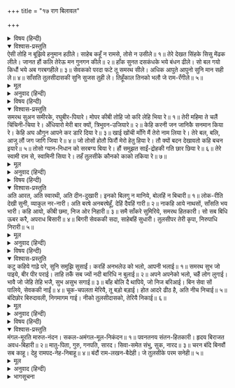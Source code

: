 +++
title = "१७ राग बिलावल"

+++


<details><summary>विषय (हिन्दी)</summary>

(३२)
</details>

<details open><summary>विश्वास-प्रस्तुति</summary>
ऐसी तोहि न बूझिये हनुमान हठीले।  
साहेब कहूँ न रामसे, तोसे न उसीले॥ १॥  
तेरे देखत सिंहके सिसु मेंढक लीले।  
जानत हौं कलि तेरेऊ मन गुनगन कीले॥ २॥  
हाँक सुनत दसकंधके भये बंधन ढीले।  
सो बल गयो किधौं भये अब गरबगहीले॥ ३॥  
सेवकको परदा फटे तू समरथ सीले।  
अधिक आपुते आपुनो सुनि मान सही ले॥ ४॥  
साँसति तुलसीदासकी सुनि सुजस तुही ले।  
तिहूँकाल तिनको भलौ जे राम-रँगीले॥ ५॥
</details>

<details><summary>मूल</summary>

ऐसी तोहि न बूझिये हनुमान हठीले।  
साहेब कहूँ न रामसे, तोसे न उसीले॥ १॥  
तेरे देखत सिंहके सिसु मेंढक लीले।  
जानत हौं कलि तेरेऊ मन गुनगन कीले॥ २॥  
हाँक सुनत दसकंधके भये बंधन ढीले।  
सो बल गयो किधौं भये अब गरबगहीले॥ ३॥  
सेवकको परदा फटे तू समरथ सीले।  
अधिक आपुते आपुनो सुनि मान सही ले॥ ४॥  
साँसति तुलसीदासकी सुनि सुजस तुही ले।  
तिहूँकाल तिनको भलौ जे राम-रँगीले॥ ५॥
</details>

<details><summary>अनुवाद (हिन्दी)</summary>

भावार्थ—हे हठीले (भक्तोंके कष्ट बरबस दूर करनेवाले) हनुमान्! तुझे ऐसा नहीं चाहिये। श्रीराम-सरीखे तो कहीं स्वामी नहीं हैं और तेरे समान कहीं सहायक नहीं हैं॥ १॥ यह होते हुए भी आज तेरे देखते-देखते मुझ सिंहके बच्चेको (तुझ सिंहरूप सहायकके शरणागत मुझ बालकको) कलियुगरूपी मेंढक (जिसकी तेरे सामने कोई हस्ती नहीं है) निगले लेता है। मालूम होता है, इस कलियुगने तेरे भक्तवत्सलता, शरणागतकी रक्षाके लिये हठकारिता, उदारता आदि गुणोंको कील दिया है॥ २॥ एक दिन तेरी हुंकार सुनते ही रावणके अंग-अंगके जोड़ ढीले पड़ गये थे, वह तेरा बल-पराक्रम आज कहाँ गया? अथवा क्या तू अब दयालुके बदले घमंडी हो गया है?॥ ३॥ आज तेरे सेवकका पर्दा फट रहा है उसे तू सी दे—जाती हुई इज्जतको बचा दे, तू बड़ा समर्थ है, पहले तो तू सेवकको अपनेसे अधिक मानता, उसकी सुनता,सहता था, पर अब क्या हो गया?॥ ४॥ इस तुलसीदासके संकटको सुनकर उसे दूर करके यह सुयश तू ही ले ले। वास्तवमें तो जो रामके रँगीले भक्त हैं उनका तीनों कालोंमें कल्याण ही है॥ ५॥
</details>

<details><summary>विषय (हिन्दी)</summary>

(३३)
</details>

<details open><summary>विश्वास-प्रस्तुति</summary>
समरथ सुअन समीरके, रघुबीर-पियारे।  
मोपर कीबी तोहि जो करि लेहि भिया रे॥ १॥  
तेरी महिमा ते चलैं चिंचिनी-चिया रे।  
अँधियारो मेरी बार क्यों, त्रिभुवन-उजियारे॥ २॥  
केहि करनी जन जानिकै सनमान किया रे।  
केहि अघ औगुन आपने कर डारि दिया रे॥ ३॥  
खाई खोंची माँगि मैं तेरो नाम लिया रे।  
तेरे बल, बलि, आजु लौं जग जागि जिया रे॥ ४॥  
जो तोसों होतौ फिरौं मेरो हेतु हिया रे।  
तौ क्यों बदन देखावतो कहि बचन इयारे॥ ५॥  
तोसो ग्यान-निधान को सरबग्य बिया रे।  
हौं समुझत साईं-द्रोहकी गति छार छिया रे॥ ६॥  
तेरे स्वामी राम से, स्वामिनी सिया रे।  
तहँ तुलसीके कौनको काको तकिया रे॥ ७॥
</details>

<details><summary>मूल</summary>

समरथ सुअन समीरके, रघुबीर-पियारे।  
मोपर कीबी तोहि जो करि लेहि भिया रे॥ १॥  
तेरी महिमा ते चलैं चिंचिनी-चिया रे।  
अँधियारो मेरी बार क्यों, त्रिभुवन-उजियारे॥ २॥  
केहि करनी जन जानिकै सनमान किया रे।  
केहि अघ औगुन आपने कर डारि दिया रे॥ ३॥  
खाई खोंची माँगि मैं तेरो नाम लिया रे।  
तेरे बल, बलि, आजु लौं जग जागि जिया रे॥ ४॥  
जो तोसों होतौ फिरौं मेरो हेतु हिया रे।  
तौ क्यों बदन देखावतो कहि बचन इयारे॥ ५॥  
तोसो ग्यान-निधान को सरबग्य बिया रे।  
हौं समुझत साईं-द्रोहकी गति छार छिया रे॥ ६॥  
तेरे स्वामी राम से, स्वामिनी सिया रे।  
तहँ तुलसीके कौनको काको तकिया रे॥ ७॥
</details>

<details><summary>अनुवाद (हिन्दी)</summary>

भावार्थ—हे सर्वशक्तिमान् पवनकुमार! हे रामजीके प्यारे! तुझे मुझपर जो कुछ करना हो सो भैया अभी कर ले॥ १॥ तेरे प्रतापसे इमलीके चियें भी (रुपये-अशरफीकी जगह) चल सकते हैं; अर्थात् यदि तू चाहे तो मेरे-जैसे निकम्मोंकी भी गणना भक्तोंमें हो सकती है। फिर मेरे लिये, हे त्रिभुवन-उजागर! इतना अँधेरा क्यों कर रखा है?॥ २॥ पहले मेरी कौन-सी अच्छी करनी जानकर तूने मुझे अपना दास समझा था तथा मेरा सम्मान किया था और अब किस पाप तथा अवगुणसे मुझे हाथसे फेंक दिया, अपनाकर भी त्याग दिया?॥ ३॥ मैंने तो सदासे ही तेरे नामपर टुकड़ा माँगकर खाया है, तेरी बलैया लेता हूँ, मैं तो तेरे ही बलके भरोसेपर जगत् में उजागर होकर अबतक जीता रहा हूँ॥ ४॥ जो मैं तुझसे विमुख होता तो मेरा हृदय ही उसमें कारण होता, फिर मैं निज परिवारके मनुष्यकी तरह भली-बुरी सुनाकर तुझे अपना मुँह कैसे दिखाता?॥ ५॥ तू मेरे मनकी सब कुछ जानता है, क्योंकि तेरे समान ज्ञानकी खानि और सबके मनकी जाननेवाला दूसरा कौन है? यह तो मैं भी समझता हूँ कि स्वामीके साथ द्रोह करनेवालेको नष्ट-भ्रष्ट हो जाना पड़ता है॥ ६॥ तेरे स्वामी श्रीरामजी और स्वामिनी श्रीसीताजी-सरीखी हैं, वहाँ तुलसीदासका तेरे सिवा और किस मनुष्यका और किस वस्तुका सहारा है? इसलिये तू ही मुझे वहाँतक पहुँचा दे॥ ७॥
</details>

<details><summary>विषय (हिन्दी)</summary>

(३४)
</details>

<details open><summary>विश्वास-प्रस्तुति</summary>
अति आरत, अति स्वारथी, अति दीन-दुखारी।  
इनको बिलगु न मानिये, बोलहिं न बिचारी॥ १॥  
लोक-रीति देखी सुनी, व्याकुल नर-नारी।  
अति बरषे अनबरषेहूँ, देहिं दैवहिं गारी॥ २॥  
नाकहि आये नाथसों, साँसति भय भारी।  
कहि आयो, कीबी छमा, निज ओर निहारी॥ ३॥  
समै साँकरे सुमिरिये, समरथ हितकारी।  
सो सब बिधि ऊबर करै, अपराध बिसारी॥ ४॥  
बिगरी सेवककी सदा, साहेबहिं सुधारी।  
तुलसीपर तेरी कृपा, निरुपाधि निरारी॥ ५॥
</details>

<details><summary>मूल</summary>

अति आरत, अति स्वारथी, अति दीन-दुखारी।  
इनको बिलगु न मानिये, बोलहिं न बिचारी॥ १॥  
लोक-रीति देखी सुनी, व्याकुल नर-नारी।  
अति बरषे अनबरषेहूँ, देहिं दैवहिं गारी॥ २॥  
नाकहि आये नाथसों, साँसति भय भारी।  
कहि आयो, कीबी छमा, निज ओर निहारी॥ ३॥  
समै साँकरे सुमिरिये, समरथ हितकारी।  
सो सब बिधि ऊबर करै, अपराध बिसारी॥ ४॥  
बिगरी सेवककी सदा, साहेबहिं सुधारी।  
तुलसीपर तेरी कृपा, निरुपाधि निरारी॥ ५॥
</details>

<details><summary>अनुवाद (हिन्दी)</summary>

भावार्थ— हे हनुमान् जी! अति पीड़ित, अति स्वार्थी, अति दीन और अति दु:खीके कहेका बुरा नहीं मानना चाहिये, क्योंकि ये घबराये हुए रहनेके कारण भले-बुरेका विचार करके नहीं बोलते॥ १॥ संसारमें यह प्रत्यक्ष देखा-सुना जाता है कि वर्षा अधिक होने या बिलकुल न होनेपर व्याकुल हुए स्त्री-पुरुष दैवको गालियाँ सुनाया करते हैं; परंतु इसका परमेश्वर कोई खयाल नहीं करता॥ २॥ जब कलियुगके कष्ट और भवसागरके भारी भयसे मेरे नाकों दम आ गया, तभी मैं भली-बुरी कह बैठा। अब तुम अपनी भक्तवत्सलताकी ओर देखकर मुझे क्षमा कर दो॥ ३॥ संकटके समय लोग समर्थ और अपने हितकारीको ही याद करते हैं और वह भी उनके सारे अपराधोंको भुलाकर उनकी सब प्रकारसे रक्षा करता है॥ ४॥ सेवककी भूलोंको सदासे स्वामी ही सुधारते आये हैं। फिर इस तुलसीदासपर तो तुम्हारी एक निराली एवं निश्छल कृपा है॥ ५॥
</details>

<details><summary>विषय (हिन्दी)</summary>

(३५)
</details>

<details open><summary>विश्वास-प्रस्तुति</summary>
कटु कहिये गाढ़े परे, सुनि समुझि सुसाईं।  
करहिं अनभलेउ को भलो, आपनी भलाई॥ १॥  
समरथ सुभ जो पाइये, बीर पीर पराई।  
ताहि तकैं सब ज्यों नदी बारिधि न बुलाई॥ २॥  
अपने अपनेको भलो, चहैं लोग लुगाई।  
भावै जो जेहि तेहि भजै, सुभ असुभ सगाई॥ ३॥  
बाँह बोलि दै थापिये, जो निज बरिआई।  
बिन सेवा सों पालिये, सेवककी नाईं॥ ४॥  
चूक-चपलता मेरियै, तू बड़ो बड़ाई।  
होत आदरे ढीठ है, अति नीच निचाई॥ ५॥  
बंदिछोर बिरुदावली, निगमागम गाई।  
नीको तुलसीदासको, तेरियै निकाई॥ ६॥
</details>

<details><summary>मूल</summary>

कटु कहिये गाढ़े परे, सुनि समुझि सुसाईं।  
करहिं अनभलेउ को भलो, आपनी भलाई॥ १॥  
समरथ सुभ जो पाइये, बीर पीर पराई।  
ताहि तकैं सब ज्यों नदी बारिधि न बुलाई॥ २॥  
अपने अपनेको भलो, चहैं लोग लुगाई।  
भावै जो जेहि तेहि भजै, सुभ असुभ सगाई॥ ३॥  
बाँह बोलि दै थापिये, जो निज बरिआई।  
बिन सेवा सों पालिये, सेवककी नाईं॥ ४॥  
चूक-चपलता मेरियै, तू बड़ो बड़ाई।  
होत आदरे ढीठ है, अति नीच निचाई॥ ५॥  
बंदिछोर बिरुदावली, निगमागम गाई।  
नीको तुलसीदासको, तेरियै निकाई॥ ६॥
</details>

<details><summary>अनुवाद (हिन्दी)</summary>

भावार्थ—जब संकट पड़ता है, तभी अपने स्वामीको भला-बुरा कहा जाता है, और अच्छे स्वामी यह समझ-बूझकर अपनी भलाईसे उस बुरे सेवकका भी भला कर देते हैं॥ १॥ समर्थ, कल्याणकारी और ऐसे शूरवीरको पाकर जो दूसरोंकी विपत्तिमें सहायता देता है, सब लोग उस ओर ऐसे देखा करते हैं, जैसे समुद्रके पास नदियाँ बिना बुलाये ही दौड़-दौड़कर जाती हैं॥ २॥ संसारमें सभी स्त्री-पुरुष अपनी-अपनी भलाई चाहते हैं, शुभ-अशुभके नातेसे जो (देवता) जिसको अच्छा लगता है, वह उसी देवताको भजता है। मुझे तो एक तुम्हारा ही भरोसा है॥ ३॥ जिसे जबरदस्ती अपने बलका भरोसा देकर रख लिया वह यदि तुम्हारी सेवा नहीं करता, तो भी उसे सेवककी तरह पालना चाहिये॥ ४॥ भूल और चंचलता तो सब मेरी ही है; पर तुम बड़े हो, मुझ-जैसे अपराधियोंको क्षमा करनेमें ही तुम्हारी बड़ाई है। यह तो सभी जानते हैं कि आदर करनेसे नीच भी ढीठ हो जाता और नीचता करने लगता है॥ ५॥ तुम बन्धनोंसे छुड़ानेवाले हो—तुम्हारा ऐसा सुयश वेद-शास्त्र गाते हैं। मुझ तुलसीदासका भला अब तुम्हारी भलाईसे ही होगा, अन्यथा मैं तो किसी भी योग्य नहीं हूँ॥ ६॥
</details>

<details><summary>विषय (हिन्दी)</summary>

राग गौरी  
(३६)
</details>

<details open><summary>विश्वास-प्रस्तुति</summary>
मंगल-मूरति मारुत-नंदन।  
सकल-अमंगल-मूल-निकंदन॥ १॥  
पवनतनय संतन-हितकारी।  
हृदय बिराजत अवध-बिहारी॥ २॥  
मातु-पिता, गुरु, गनपति, सारद।  
सिवा-समेत संभु, सुक, नारद॥ ३॥  
चरन बंदि बिनवौं सब काहू।  
देहु रामपद-नेह-निबाहू॥ ४॥  
बंदौं राम-लखन-बैदेही।  
जे तुलसीके परम सनेही॥ ५॥
</details>

<details><summary>मूल</summary>

मंगल-मूरति मारुत-नंदन।  
सकल-अमंगल-मूल-निकंदन॥ १॥  
पवनतनय संतन-हितकारी।  
हृदय बिराजत अवध-बिहारी॥ २॥  
मातु-पिता, गुरु, गनपति, सारद।  
सिवा-समेत संभु, सुक, नारद॥ ३॥  
चरन बंदि बिनवौं सब काहू।  
देहु रामपद-नेह-निबाहू॥ ४॥  
बंदौं राम-लखन-बैदेही।  
जे तुलसीके परम सनेही॥ ५॥
</details>

<details><summary>अनुवाद (हिन्दी)</summary>

भावार्थ—पवनकुमार हनुमान् जी कल्याणकी मूर्ति हैं। वे सारी बुराइयोंकी जड़ काटनेवाले हैं॥ १॥ पवनके पुत्र हैं, संतोंका हित करनेवाले हैं। अवधविहारी श्रीरामजी सदा इनके हृदयमें विराजते हैं॥ २॥ इनके तथा माता-पिता, गुरु, गणेश, सरस्वती, पार्वतीसहित शिवजी, शुकदेवजी, नारद॥ ३॥ इन सबके चरणोंमें प्रणाम करके मैं यह विनती करता हूँ कि श्रीरघुनाथजीके चरण-कमलोंमें मेरा प्रेम सदा एक-सा निबह रहे, यह वरदान दीजिये॥ ४॥ अन्तमें मैं श्रीराम, लक्ष्मण और जानकीजीको प्रणाम करता हूँ, जो तुलसीदासके परमप्रेमी और सर्वस्व हैं॥ ५॥
</details>

<details><summary>भागसूचना</summary>

लक्ष्मण-स्तुति
</details>
